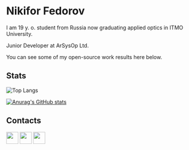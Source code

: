 # Nikifor Fedorov

I am 19 y. o. student from Russia now graduating applied optics in ITMO University. 

Junior Developer at ArSysOp Ltd.

You can see some of my open-source work results here below.

## Stats

![Top Langs](https://github-readme-stats.vercel.app/api/top-langs/?username=zelenyhleb&layout=compact&theme=dark)

[![Anurag's GitHub stats](https://github-readme-stats.vercel.app/api?username=zelenyhleb&show_icons=true&theme=dark)](https://github.com/anuraghazra/github-readme-stats)

## Contacts

[<img src="https://www.vectorlogo.zone/logos/telegram/telegram-tile.svg" width="32">](http://t.me/zelenyhleb)
[<img src="https://www.vectorlogo.zone/logos/instagram/instagram-tile.svg" width="32">](https://www.instagram.com/zelenyhleb)
[<img src="https://www.vectorlogo.zone/logos/gmail/gmail-tile.svg" width="32">](mailto:nikifor.fedorov@arsysop.ru)
